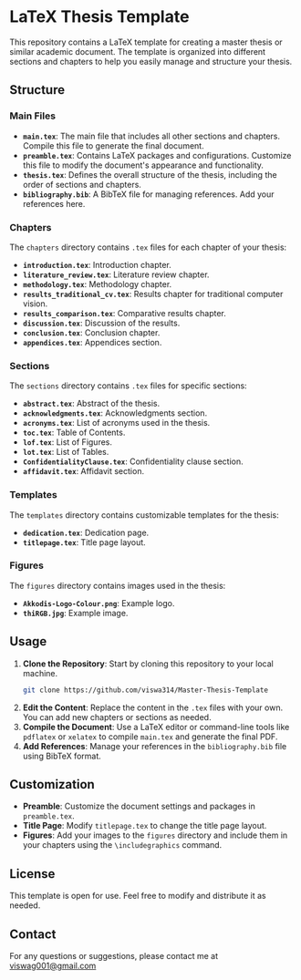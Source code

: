 # LaTeX Thesis Template

This repository contains a LaTeX template for creating a master thesis or similar academic document. The template is organized into different sections and chapters to help you easily manage and structure your thesis.

## Structure

### Main Files

- **`main.tex`**: The main file that includes all other sections and chapters. Compile this file to generate the final document.
- **`preamble.tex`**: Contains LaTeX packages and configurations. Customize this file to modify the document's appearance and functionality.
- **`thesis.tex`**: Defines the overall structure of the thesis, including the order of sections and chapters.
- **`bibliography.bib`**: A BibTeX file for managing references. Add your references here.

### Chapters

The `chapters` directory contains `.tex` files for each chapter of your thesis:

- **`introduction.tex`**: Introduction chapter.
- **`literature_review.tex`**: Literature review chapter.
- **`methodology.tex`**: Methodology chapter.
- **`results_traditional_cv.tex`**: Results chapter for traditional computer vision.
- **`results_comparison.tex`**: Comparative results chapter.
- **`discussion.tex`**: Discussion of the results.
- **`conclusion.tex`**: Conclusion chapter.
- **`appendices.tex`**: Appendices section.

### Sections

The `sections` directory contains `.tex` files for specific sections:

- **`abstract.tex`**: Abstract of the thesis.
- **`acknowledgments.tex`**: Acknowledgments section.
- **`acronyms.tex`**: List of acronyms used in the thesis.
- **`toc.tex`**: Table of Contents.
- **`lof.tex`**: List of Figures.
- **`lot.tex`**: List of Tables.
- **`ConfidentialityClause.tex`**: Confidentiality clause section.
- **`affidavit.tex`**: Affidavit section.

### Templates

The `templates` directory contains customizable templates for the thesis:

- **`dedication.tex`**: Dedication page.
- **`titlepage.tex`**: Title page layout.

### Figures

The `figures` directory contains images used in the thesis:

- **`Akkodis-Logo-Colour.png`**: Example logo.
- **`thiRGB.jpg`**: Example image.

## Usage

1. **Clone the Repository**: Start by cloning this repository to your local machine.
   ```bash
   git clone https://github.com/viswa314/Master-Thesis-Template
   ```
2. **Edit the Content**: Replace the content in the `.tex` files with your own. You can add new chapters or sections as needed.
3. **Compile the Document**: Use a LaTeX editor or command-line tools like `pdflatex` or `xelatex` to compile `main.tex` and generate the final PDF.
4. **Add References**: Manage your references in the `bibliography.bib` file using BibTeX format.

## Customization

- **Preamble**: Customize the document settings and packages in `preamble.tex`.
- **Title Page**: Modify `titlepage.tex` to change the title page layout.
- **Figures**: Add your images to the `figures` directory and include them in your chapters using the `\includegraphics` command.

## License

This template is open for use. Feel free to modify and distribute it as needed.

## Contact

For any questions or suggestions, please contact me at viswag001@gmail.com
